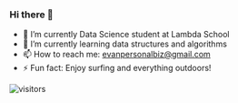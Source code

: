 ### Hi there 👋

- 🔭 I’m currently Data Science student at Lambda School
- 🌱 I’m currently learning data structures and algorithms
- 📫 How to reach me: evanpersonalbiz@gmail.com
- ⚡ Fun fact: Enjoy surfing and everything outdoors!

![visitors](https://visitor-badge.glitch.me/badge?page_id=page.id)

